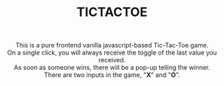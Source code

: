 <b><h1 align="center">TICTACTOE</h1></b><br>
<p align="center">This is a pure frontend vanilla javascript-based Tic-Tac-Toe game.<br>
     On a single click, you will always receive the toggle of the last value you received.<br>
As soon as someone wins, there will be a pop-up telling the winner.<br>
  There are two inputs in the game, "<b>X</b>" and "<b>O</b>".
  </p>
